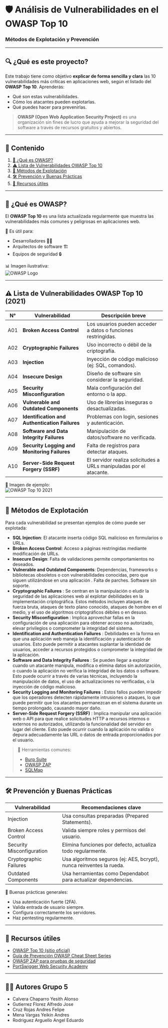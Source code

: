 # 🛡️ Análisis de Vulnerabilidades en el OWASP Top 10  
### Métodos de Explotación y Prevención

---

## 🔍 ¿Qué es este proyecto?

Este trabajo tiene como objetivo **explicar de forma sencilla y clara** las 10 vulnerabilidades más críticas en aplicaciones web, según el listado del **OWASP Top 10**. Aprenderás:

- Qué son estas vulnerabilidades.
- Cómo los atacantes pueden explotarlas.
- Qué puedes hacer para prevenirlas.

> **OWASP (Open Web Application Security Project)** es una organización sin fines de lucro que ayuda a mejorar la seguridad del software a través de recursos gratuitos y abiertos.

---

## 📘 Contenido

1. [🔐 ¿Qué es OWASP?](#-qué-es-owasp)
2. [⚠️ Lista de Vulnerabilidades OWASP Top 10](#-lista-de-vulnerabilidades-owasp-top-10)
3. [🧪 Métodos de Explotación](#-métodos-de-explotación)
4. [🛠️ Prevención y Buenas Prácticas](#-prevención-y-buenas-prácticas)
5. [📎 Recursos útiles](#-recursos-útiles)

---

## 🔐 ¿Qué es OWASP?

El **OWASP Top 10** es una lista actualizada regularmente que muestra las vulnerabilidades más comunes y peligrosas en aplicaciones web.

📌 Es útil para:
- Desarrolladores 👩‍💻
- Arquitectos de software 🏗️
- Equipos de seguridad 🔒

📊 Imagen ilustrativa:  
![OWASP Logo](https://owasp.org/assets/images/logo.png)

---

## ⚠️ Lista de Vulnerabilidades OWASP Top 10 (2021)

| N°  | Vulnerabilidad                          | Descripción breve                                                |
|-----|-----------------------------------------|------------------------------------------------------------------|
| A01 | **Broken Access Control**               | Los usuarios pueden acceder a datos o funciones restringidas.    |
| A02 | **Cryptographic Failures**              | Uso incorrecto o débil de la criptografía.                       |
| A03 | **Injection**                           | Inyección de código malicioso (ej: SQL, comandos).               |
| A04 | **Insecure Design**                     | Diseño de software sin considerar la seguridad.                  |
| A05 | **Security Misconfiguration**           | Mala configuración del entorno o la app.                         |
| A06 | **Vulnerable and Outdated Components**  | Uso de librerías inseguras o desactualizadas.                    |
| A07 | **Identification and Authentication Failures** | Problemas con login, sesiones y autenticación.       |
| A08 | **Software and Data Integrity Failures**| Manipulación de datos/software no verificada.                    |
| A09 | **Security Logging and Monitoring Failures** | Falta de registros para detectar ataques.                   |
| A10 | **Server-Side Request Forgery (SSRF)**  | El servidor realiza solicitudes a URLs manipuladas por el atacante. |

📌 Imagen de ejemplo:  
![OWASP Top 10 2021](https://esgeeks.com/wp-content/uploads/2023/01/OWASP-Top-10-actualizado-2021.jpg)

---

## 🧪 Métodos de Explotación

Para cada vulnerabilidad se presentan ejemplos de cómo puede ser explotada:

- **SQL Injection**: El atacante inserta código SQL malicioso en formularios o URLs.
- **Broken Access Control**: Acceso a páginas restringidas mediante modificación de URLs.
- **Insecure Design**: Falta de validaciones permite comportamientos no deseados.
- **Vulnerable and Outdated Components**: Dependencias, frameworks o bibliotecas obsoletos o con vulnerabilidades conocidas, pero que siguen utilizándose en una aplicación . Falta de parches. Software sin soporte.
- **Cryptographic Failures** : Se centran en la manipulación o eludir la seguridad de las aplicaciones web al explotar debilidades en la implementación criptográfica. Estos métodos incluyen ataques de fuerza bruta, ataques de texto plano conocido, ataques de hombre en el medio, y el uso de algoritmos criptográficos débiles o en desuso.
- **Security Misconfiguration** : Implica aprovechar fallas en la configuración de una aplicación para obtener acceso no autorizado, elevar privilegios o comprometer la integridad del sistema.
- **Identification and Authentication Failures** : Debilidades en la forma en que una aplicación web maneja la identificación y autenticación de usuarios. Esto puede permitir a atacantes suplantar la identidad de usuarios, acceder a recursos protegidos o comprometer la integridad de la aplicación. 
- **Software and Data Integrity Failures** : Se pueden llegar a explotar cuando un atacante manipula, modifica o elimina datos sin autorización, o cuando la aplicación no verifica la integridad de los datos o software. Esto puede ocurrir a través de varias técnicas, incluyendo la manipulación de datos, el uso de actualizaciones no verificadas, o la inyección de código malicioso. 
- **Security Logging and Monitoring Failures** : Estos fallos pueden impedir que los operadores detecten rápidamente intrusiones o ataques, lo que puede permitir que los atacantes permanezcan en el sistema durante un tiempo prolongado, causando mayor daño.
- **Server-Side Request Forgery (SSRF)** : Implica manipular una aplicación web o API para que realice solicitudes HTTP a recursos internos o externos no autorizados, utilizando la funcionalidad del servidor en lugar del cliente. Esto puede ocurrir cuando la aplicación no valida o depura adecuadamente las URL o datos de entrada proporcionados por el usuario. 
  
> 🔧 Herramientas comunes:
> - [Burp Suite](https://portswigger.net/burp)
> - [OWASP ZAP](https://owasp.org/www-project-zap/)
> - [SQLMap](https://github.com/sqlmapproject/sqlmap)

---

## 🛠️ Prevención y Buenas Prácticas

| Vulnerabilidad             | Recomendaciones clave                                                   |
|----------------------------|--------------------------------------------------------------------------|
| Injection                  | Usa consultas preparadas (Prepared Statements).                         |
| Broken Access Control      | Valida siempre roles y permisos del usuario.                           |
| Security Misconfiguration  | Elimina funciones por defecto, actualiza todo regularmente.             |
| Cryptographic Failures     | Usa algoritmos seguros (ej: AES, bcrypt), nunca reinventes la rueda.    |
| Outdated Components        | Usa herramientas como Dependabot para actualizar dependencias.          |

🎯 Buenas prácticas generales:
- Usa autenticación fuerte (2FA).
- Valida entrada de usuario siempre.
- Configura correctamente los servidores.
- Haz pentesting regularmente.

---

## 📎 Recursos útiles

- [OWASP Top 10 (sitio oficial)](https://owasp.org/www-project-top-ten/)
- [Guía de Prevención OWASP Cheat Sheet Series](https://cheatsheetseries.owasp.org/)
- [OWASP ZAP para pruebas de seguridad](https://owasp.org/www-project-zap/)
- [PortSwigger Web Security Academy](https://portswigger.net/web-security)

---

## 🧑‍🎓 Autores Grupo 5

- Calvera Chaparro Yesith Alonso
- Gutierrez Florez Alfredo Jose
- Cruz Rojas Andres Felipe
- Mena Vargas Yeikin Andres
- Rodriguez Arguello Angel Eduardo

